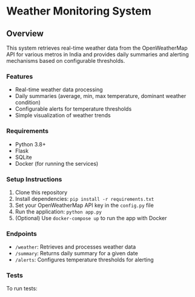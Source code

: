 # Weather Monitoring System

## Overview

This system retrieves real-time weather data from the OpenWeatherMap API for various metros in India and provides daily summaries and alerting mechanisms based on configurable thresholds.

### Features

- Real-time weather data processing
- Daily summaries (average, min, max temperature, dominant weather condition)
- Configurable alerts for temperature thresholds
- Simple visualization of weather trends

### Requirements

- Python 3.8+
- Flask
- SQLite
- Docker (for running the services)

### Setup Instructions

1. Clone this repository
2. Install dependencies: `pip install -r requirements.txt`
3. Set your OpenWeatherMap API key in the `config.py` file
4. Run the application: `python app.py`
5. (Optional) Use `docker-compose up` to run the app with Docker

### Endpoints

- `/weather`: Retrieves and processes weather data
- `/summary`: Returns daily summary for a given date
- `/alerts`: Configures temperature thresholds for alerting

### Tests

To run tests:
